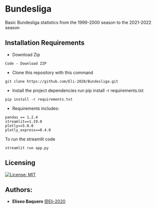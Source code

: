 # Bundesliga
Basic Bundesliga statistics from the 1999-2000 season to the 2021-2022 season

## Installation Requirements
- Download Zip
```
Code - Download ZIP
```

- Clone this repository with this command
```
git clone https://github.com/Eli-2020/Bundesliga.git
```
- Install the project dependencies run pip install -r requirements.txt
```
pip install -r requirements.txt
```
- Requirements includes:
```
pandas == 1.2.4
streamlit==1.19.0
plotly==5.0.0
plotly_express==0.4.0
```
To run the streamlit code
```
streamlit run app.py
```
## Licensing
[![License: MIT](https://img.shields.io/badge/License-MIT-yellow.svg)](https://opensource.org/licenses/MIT)

## Authors:
* **Eliseo Baquero** [@Eli-2020](https://github.com/Eli-2020)
